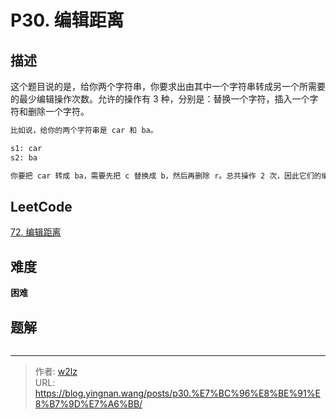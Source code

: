 # P30. 编辑距离


<!--more-->

## 描述

这个题目说的是，给你两个字符串，你要求出由其中一个字符串转成另一个所需要的最少编辑操作次数。允许的操作有 3 种，分别是：替换一个字符，插入一个字符和删除一个字符。

```markdown
比如说，给你的两个字符串是 car 和 ba。

s1: car
s2: ba

你要把 car 转成 ba，需要先把 c 替换成 b，然后再删除 r。总共操作 2 次，因此它们的编辑距离是 2。
```

## LeetCode

[72. 编辑距离](https://leetcode.cn/problems/edit-distance/description/)

## 难度

**困难**

## 题解

```java

```


---

> 作者: [w2lz](https://github.com/w2lz)  
> URL: https://blog.yingnan.wang/posts/p30.%E7%BC%96%E8%BE%91%E8%B7%9D%E7%A6%BB/  

